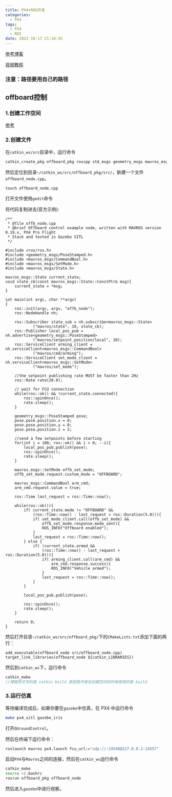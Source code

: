 ```yaml
---
title: PX4+ROS开发
categories:
  - PX4
tags:
  - PX4
  - ROS
date: 2022-10-17 21:34:55
---
```


[参考博客](https://www.cnblogs.com/cporoske/p/11641477.html)

[视频教程](https://www.bilibili.com/video/BV1ib4y1q7DJ/?spm_id_from=333.999.0.0&vd_source=c580acb208d0cf11f651aa5bf3869e1c)

### 注意：路径要用自己的路径

## offboard控制

### 1.创建工作空间

[参考](https://blog.csdn.net/weixin_42237429/article/details/90238000)

### 2.创建文件

在`catkin_ws/src`目录中，运行命令

```c++
catkin_create_pkg offboard_pkg roscpp std_msgs geometry_msgs mavros_msgs
```

然后定位到目录`~/catkin_ws/src/offboard_pkg/src/`，新建一个文件`offboard_node.cpp`。

```
touch offboard_node.cpp
```

打开文件使用`gedit`命令

将代码复制进去(官方示例):

```
/**
 * @file offb_node.cpp
 * @brief Offboard control example node, written with MAVROS version 0.19.x, PX4 Pro Flight
 * Stack and tested in Gazebo SITL
 */

#include <ros/ros.h>
#include <geometry_msgs/PoseStamped.h>
#include <mavros_msgs/CommandBool.h>
#include <mavros_msgs/SetMode.h>
#include <mavros_msgs/State.h>

mavros_msgs::State current_state;
void state_cb(const mavros_msgs::State::ConstPtr& msg){
    current_state = *msg;
}

int main(int argc, char **argv)
{
    ros::init(argc, argv, "offb_node");
    ros::NodeHandle nh;

    ros::Subscriber state_sub = nh.subscribe<mavros_msgs::State>
            ("mavros/state", 10, state_cb);
    ros::Publisher local_pos_pub = nh.advertise<geometry_msgs::PoseStamped>
            ("mavros/setpoint_position/local", 10);
    ros::ServiceClient arming_client = nh.serviceClient<mavros_msgs::CommandBool>
            ("mavros/cmd/arming");
    ros::ServiceClient set_mode_client = nh.serviceClient<mavros_msgs::SetMode>
            ("mavros/set_mode");

    //the setpoint publishing rate MUST be faster than 2Hz
    ros::Rate rate(20.0);

    // wait for FCU connection
    while(ros::ok() && !current_state.connected){
        ros::spinOnce();
        rate.sleep();
    }

    geometry_msgs::PoseStamped pose;
    pose.pose.position.x = 0;
    pose.pose.position.y = 0;
    pose.pose.position.z = 2;

    //send a few setpoints before starting
    for(int i = 100; ros::ok() && i > 0; --i){
        local_pos_pub.publish(pose);
        ros::spinOnce();
        rate.sleep();
    }

    mavros_msgs::SetMode offb_set_mode;
    offb_set_mode.request.custom_mode = "OFFBOARD";

    mavros_msgs::CommandBool arm_cmd;
    arm_cmd.request.value = true;

    ros::Time last_request = ros::Time::now();

    while(ros::ok()){
        if( current_state.mode != "OFFBOARD" &&
            (ros::Time::now() - last_request > ros::Duration(5.0))){
            if( set_mode_client.call(offb_set_mode) &&
                offb_set_mode.response.mode_sent){
                ROS_INFO("Offboard enabled");
            }
            last_request = ros::Time::now();
        } else {
            if( !current_state.armed &&
                (ros::Time::now() - last_request > ros::Duration(5.0))){
                if( arming_client.call(arm_cmd) &&
                    arm_cmd.response.success){
                    ROS_INFO("Vehicle armed");
                }
                last_request = ros::Time::now();
            }
        }

        local_pos_pub.publish(pose);

        ros::spinOnce();
        rate.sleep();
    }

    return 0;
}

```

然后打开目录`~/catkin_ws/src/offboard_pkg/`下的`CMakeLists.txt`添加下面的两行：

```
add_executable(offboard_node src/offboard_node.cpp)
target_link_libraries(offboard_node ${catkin_LIBRARIES})
```

然后到`catkin_ws`下，运行命令

```c++
catkin_make
//博客原文写的是 catkin build 原因是作者在创建空间的时候使用的是 build 
```

### 3.运行仿真

等待编译完成后，如果你要在`gazebo`中仿真，在 PX4 中运行命令

```bash
make px4_sitl gazebo_iris
```

打开`QGroundControl`。

然后在终端下运行命令：

```bash
roslaunch mavros px4.launch fcu_url:="udp://:14540@127.0.0.1:14557"
```

启动`PX4`与`Mavros`之间的连接，然后在`catkin_ws`运行命令

```bash
catkin_make
source ~/.bashrc
rosrun offboard_pkg offboard_node
```

然后进入`gazebo`中进行观察。